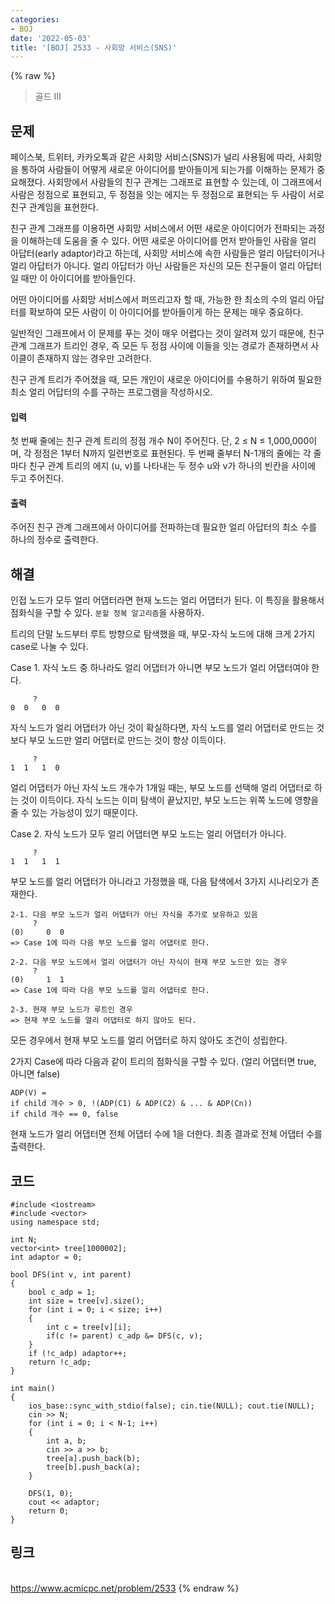 ```yaml
---
categories:
- BOJ
date: '2022-05-03'
title: '[BOJ] 2533 - 사회망 서비스(SNS)'
---
```


{% raw %}
> 골드 III<br>

## 문제
페이스북, 트위터, 카카오톡과 같은 사회망 서비스(SNS)가 널리 사용됨에 따라, 사회망을 통하여 사람들이 어떻게 새로운 아이디어를 받아들이게 되는가를 이해하는 문제가 중요해졌다. 사회망에서 사람들의 친구 관계는 그래프로 표현할 수 있는데, 이 그래프에서 사람은 정점으로 표현되고, 두 정점을 잇는 에지는 두 정점으로 표현되는 두 사람이 서로 친구 관계임을 표현한다.

친구 관계 그래프를 이용하면 사회망 서비스에서 어떤 새로운 아이디어가 전파되는 과정을 이해하는데 도움을 줄 수 있다. 어떤 새로운 아이디어를 먼저 받아들인 사람을 얼리 아답터(early adaptor)라고 하는데, 사회망 서비스에 속한 사람들은 얼리 아답터이거나 얼리 아답터가 아니다. 얼리 아답터가 아닌 사람들은 자신의 모든 친구들이 얼리 아답터일 때만 이 아이디어를 받아들인다.

어떤 아이디어를 사회망 서비스에서 퍼뜨리고자 할 때, 가능한 한 최소의 수의 얼리 아답터를 확보하여 모든 사람이 이 아이디어를 받아들이게 하는 문제는 매우 중요하다.

일반적인 그래프에서 이 문제를 푸는 것이 매우 어렵다는 것이 알려져 있기 때문에, 친구 관계 그래프가 트리인 경우, 즉 모든 두 정점 사이에 이들을 잇는 경로가 존재하면서 사이클이 존재하지 않는 경우만 고려한다.

친구 관계 트리가 주어졌을 때, 모든 개인이 새로운 아이디어를 수용하기 위하여 필요한 최소 얼리 어답터의 수를 구하는 프로그램을 작성하시오.

#### 입력
첫 번째 줄에는 친구 관계 트리의 정점 개수 N이 주어진다. 단, 2 ≤ N ≤ 1,000,000이며, 각 정점은 1부터 N까지 일련번호로 표현된다. 두 번째 줄부터 N-1개의 줄에는 각 줄마다 친구 관계 트리의 에지 (u, v)를 나타내는 두 정수 u와 v가 하나의 빈칸을 사이에 두고 주어진다.

#### 출력
주어진 친구 관계 그래프에서 아이디어를 전파하는데 필요한 얼리 아답터의 최소 수를 하나의 정수로 출력한다.

## 해결
인접 노드가 모두 얼리 어댑터라면 현재 노드는 얼리 어댑터가 된다. 이 특징을 활용해서 점화식을 구할 수 있다. `분할 정복 알고리즘`을 사용하자.

트리의 단말 노드부터 루트 방향으로 탐색했을 때, 부모-자식 노드에 대해 크게 2가지 case로 나눌 수 있다.

Case 1. 자식 노드 중 하나라도 얼리 어댑터가 아니면 부모 노드가 얼리 어댑터여야 한다.
```
     ?
0  0   0  0
```

자식 노드가 얼리 어댑터가 아닌 것이 확실하다면, 자식 노드를 얼리 어댑터로 만드는 것보다 부모 노드만 얼리 어댑터로 만드는 것이 항상 이득이다.

```
     ?
1  1   1  0
```

얼리 어댑터가 아닌 자식 노드 개수가 1개일 때는, 부모 노드를 선택해 얼리 어댑터로 하는 것이 이득이다. 자식 노드는 이미 탐색이 끝났지만, 부모 노드는 위쪽 노드에 영향을 줄 수 있는 가능성이 있기 때문이다.

Case 2. 자식 노드가 모두 얼리 어댑터면 부모 노드는 얼리 어댑터가 아니다.

```
     ?
1  1   1  1
```
부모 노드를 얼리 어댑터가 아니라고 가정했을 때, 다음 탐색에서 3가지 시나리오가 존재한다.

```
2-1. 다음 부모 노드가 얼리 어댑터가 아닌 자식을 추가로 보유하고 있음
     ?
(0)     0  0
=> Case 1에 따라 다음 부모 노드를 얼리 어댑터로 한다.

2-2. 다음 부모 노드에서 얼리 어댑터가 아닌 자식이 현재 부모 노드만 있는 경우
     ?
(0)     1  1
=> Case 1에 따라 다음 부모 노드를 얼리 어댑터로 한다.

2-3. 현재 부모 노드가 루트인 경우
=> 현재 부모 노드를 얼리 어댑터로 하지 않아도 된다.
```
모든 경우에서 현재 부모 노드를 얼리 어댑터로 하지 않아도 조건이 성립한다.

2가지 Case에 따라 다음과 같이 트리의 점화식을 구할 수 있다. (얼리 어댑터면 true, 아니면 false)
```
ADP(V) = 
if child 개수 > 0, !(ADP(C1) & ADP(C2) & ... & ADP(Cn))
if child 개수 == 0, false
```
현재 노드가 얼리 어댑터면 전체 어댑터 수에 1을 더한다. 최종 결과로 전체 어댑터 수를 출력한다.

## 코드
```
#include <iostream>
#include <vector>
using namespace std;

int N;
vector<int> tree[1000002];
int adaptor = 0;

bool DFS(int v, int parent)
{
	bool c_adp = 1;
	int size = tree[v].size();
	for (int i = 0; i < size; i++)
	{
		int c = tree[v][i];
		if(c != parent) c_adp &= DFS(c, v);
	}
	if (!c_adp) adaptor++;
	return !c_adp;
}

int main()
{
	ios_base::sync_with_stdio(false); cin.tie(NULL); cout.tie(NULL);
	cin >> N;
	for (int i = 0; i < N-1; i++)
	{
		int a, b;
		cin >> a >> b;
		tree[a].push_back(b);
		tree[b].push_back(a);
	}

	DFS(1, 0);
	cout << adaptor;
	return 0;
}
```

## 링크
<br>https://www.acmicpc.net/problem/2533
{% endraw %}